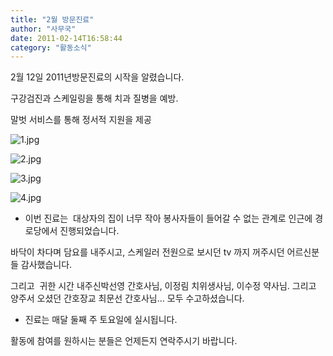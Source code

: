 ```yaml
---
title: "2월 방문진료"
author: "사무국"
date: 2011-02-14T16:58:44
category: "활동소식"
---
```


2월 12일 2011년방문진료의 시작을 알렸습니다.

구강검진과 스케일링을 통해 치과 질병을 예방.

말벗 서비스를 통해 정서적 지원을 제공

![1.jpg](/files/attach/images/2318/519/002/8f7cb5a5b73708137934e22734610c10)

![2.jpg](/files/attach/images/2318/519/002/420fc7e6fb23c8f1513d354fbb7f8423)

![3.jpg](/files/attach/images/2318/519/002/ef8ebaceec22c0b214720b1e5b6fe23a)

![4.jpg](/files/attach/images/2318/519/002/3c7c8225c93c72c9bf4e3ea696512d46)

* 이번 진료는  대상자의 집이 너무 작아 봉사자들이 들어갈 수 없는 관계로 인근에 경로당에서 진행되었습니다.

바닥이 차다며 담요를 내주시고, 스케일러 전원으로 보시던 tv 까지 꺼주시던 어르신분들 감사했습니다.

그리고  귀한 시간 내주신박선영 간호사님, 이정림 치위생사님, 이수정 약사님. 그리고 양주서 오셨던 간호장교 최문선 간호사님... 모두 수고하셨습니다.

* 진료는 매달 둘째 주 토요일에 실시됩니다.

활동에 참여를 원하시는 분들은 언제든지 연락주시기 바랍니다.
